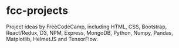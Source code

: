 # fcc-projects
Project ideas by FreeCodeCamp, including HTML, CSS, Bootstrap, React/Redux, D3, NPM, Express, MongoDB, Python, Numpy, Pandas, Matplotlib, HelmetJS and TensorFlow.
